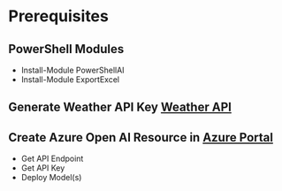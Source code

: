 # Prerequisites
   ## PowerShell Modules
   - Install-Module PowerShellAI
   - Install-Module ExportExcel
   ## Generate Weather API Key [Weather API](https://openweathermap.org/api)
   ## Create Azure Open AI Resource in [Azure Portal](https://portal.azure.com/#view/Microsoft_Azure_Marketplace/GalleryItemDetailsBladeNopdl/id/Microsoft.CognitiveServicesOpenAI/selectionMode~/false/resourceGroupId//resourceGroupLocation//dontDiscardJourney~/false/selectedMenuId/home/launchingContext~/%7B%22galleryItemId%22%3A%22Microsoft.CognitiveServicesOpenAI%22)
   - Get API Endpoint
   - Get API Key
   - Deploy Model(s)

